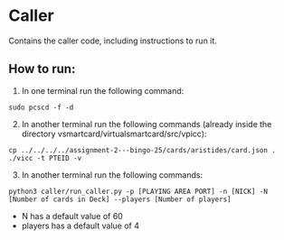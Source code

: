 # Caller

Contains the caller code, including instructions to run it.

## How to run:

1. In one terminal run the following command:

```
sudo pcscd -f -d
```

2. In another terminal run the following commands (already inside the directory vsmartcard/virtualsmartcard/src/vpicc):

```
cp ../../../../assignment-2---bingo-25/cards/aristides/card.json .
./vicc -t PTEID -v
```

3. In another terminal run the following commands:

```
python3 caller/run_caller.py -p [PLAYING AREA PORT] -n [NICK] -N [Number of cards in Deck] --players [Number of players]
```

- N has a default value of 60
- players has a default value of 4
